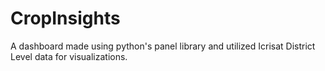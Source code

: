 # CropInsights
A dashboard made using python's panel library and utilized Icrisat District Level data for visualizations. 
